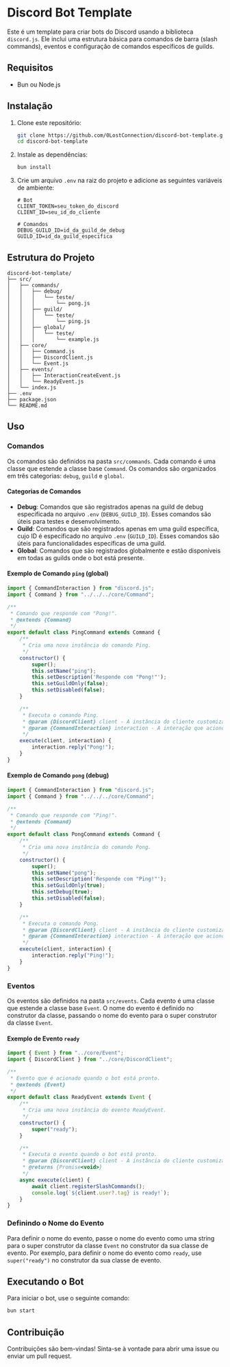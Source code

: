 # Discord Bot Template

Este é um template para criar bots do Discord usando a biblioteca `discord.js`. Ele inclui uma estrutura básica para comandos de barra (slash commands), eventos e configuração de comandos específicos de guilds.

## Requisitos

- Bun ou Node.js

## Instalação

1. Clone este repositório:

   ```bash
   git clone https://github.com/0LostConnection/discord-bot-template.git
   cd discord-bot-template
   ```

2. Instale as dependências:

   ```bash
   bun install
   ```

3. Crie um arquivo `.env` na raiz do projeto e adicione as seguintes variáveis de ambiente:

   ```env
   # Bot
   CLIENT_TOKEN=seu_token_do_discord
   CLIENT_ID=seu_id_do_cliente
   
   # Comandos
   DEBUG_GUILD_ID=id_da_guild_de_debug
   GUILD_ID=id_da_guild_especifica
   ```

## Estrutura do Projeto

```plaintext
discord-bot-template/
├── src/
│   ├── commands/
│   │   ├── debug/
│   │   │   └── teste/
│   │   │       └── pong.js
│   │   ├── guild/
│   │   │   └── teste/
│   │   │       └── ping.js
│   │   ├── global/
│   │   │   └── teste/
│   │   │       └── example.js
│   ├── core/
│   │   ├── Command.js
│   │   ├── DiscordClient.js
│   │   └── Event.js
│   ├── events/
│   │   ├── InteractionCreateEvent.js
│   │   └── ReadyEvent.js
│   └── index.js
├── .env
├── package.json
└── README.md
```

## Uso

### Comandos

Os comandos são definidos na pasta `src/commands`. Cada comando é uma classe que estende a classe base `Command`. Os comandos são organizados em três categorias: `debug`, `guild` e `global`.

#### Categorias de Comandos

- **Debug**: Comandos que são registrados apenas na guild de debug especificada no arquivo `.env` (`DEBUG_GUILD_ID`). Esses comandos são úteis para testes e desenvolvimento.
- **Guild**: Comandos que são registrados apenas em uma guild específica, cujo ID é especificado no arquivo `.env` (`GUILD_ID`). Esses comandos são úteis para funcionalidades específicas de uma guild.
- **Global**: Comandos que são registrados globalmente e estão disponíveis em todas as guilds onde o bot está presente.

#### Exemplo de Comando `ping` (global)

```js
import { CommandInteraction } from "discord.js";
import { Command } from "../../../core/Command";

/**
 * Comando que responde com "Pong!".
 * @extends {Command}
 */
export default class PingCommand extends Command {
    /**
     * Cria uma nova instância do comando Ping.
     */
    constructor() {
        super();
        this.setName("ping");
        this.setDescription('Responde com "Pong!"');
        this.setGuildOnly(false);
        this.setDisabled(false);
    }

    /**
     * Executa o comando Ping.
     * @param {DiscordClient} client - A instância do cliente customizado do Discord.
     * @param {CommandInteraction} interaction - A interação que acionou o comando.
     */
    execute(client, interaction) {
        interaction.reply("Pong!");
    }
}
```

#### Exemplo de Comando `pong` (debug)

```js
import { CommandInteraction } from "discord.js";
import { Command } from "../../../core/Command";

/**
 * Comando que responde com "Ping!".
 * @extends {Command}
 */
export default class PongCommand extends Command {
    /**
     * Cria uma nova instância do comando Pong.
     */
    constructor() {
        super();
        this.setName("pong");
        this.setDescription('Responde com "Ping!"');
        this.setGuildOnly(true);
        this.setDebug(true);
        this.setDisabled(false);
    }

    /**
     * Executa o comando Pong.
     * @param {DiscordClient} client - A instância do cliente customizado do Discord.
     * @param {CommandInteraction} interaction - A interação que acionou o comando.
     */
    execute(client, interaction) {
        interaction.reply("Ping!");
    }
}
```

### Eventos

Os eventos são definidos na pasta `src/events`. Cada evento é uma classe que estende a classe base `Event`. O nome do evento é definido no construtor da classe, passando o nome do evento para o super construtor da classe `Event`.

#### Exemplo de Evento `ready`

```js
import { Event } from "../core/Event";
import { DiscordClient } from "../core/DiscordClient";

/**
 * Evento que é acionado quando o bot está pronto.
 * @extends {Event}
 */
export default class ReadyEvent extends Event {
    /**
     * Cria uma nova instância do evento ReadyEvent.
     */
    constructor() {
        super("ready");
    }

    /**
     * Executa o evento quando o bot está pronto.
     * @param {DiscordClient} client - A instância do cliente customizado do Discord.
     * @returns {Promise<void>}
     */
    async execute(client) {
        await client.registerSlashCommands();
        console.log(`${client.user?.tag} is ready!`);
    }
}
```

### Definindo o Nome do Evento

Para definir o nome do evento, passe o nome do evento como uma string para o super construtor da classe `Event` no construtor da sua classe de evento. Por exemplo, para definir o nome do evento como `ready`, use `super("ready")` no construtor da sua classe de evento.

## Executando o Bot

Para iniciar o bot, use o seguinte comando:

```bash
bun start
```

## Contribuição

Contribuições são bem-vindas! Sinta-se à vontade para abrir uma issue ou enviar um pull request.